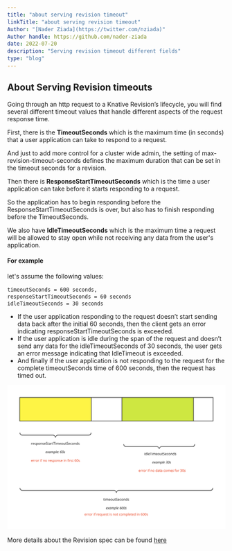 ```yaml
---
title: "about serving revision timeout"
linkTitle: "about serving revision timeout"
Author: "[Nader Ziada](https://twitter.com/nziada)"
Author handle: https://github.com/nader-ziada
date: 2022-07-20
description: "Serving revision timeout different fields"
type: "blog"
---
```



## About Serving Revision timeouts

Going through an http request to a Knative Revision’s lifecycle, you will find several different timeout values that handle different aspects of the request response time.

First, there is the **TimeoutSeconds** which is the maximum time (in seconds) that a user application can take to respond to a request.

And just to add more control for a cluster wide admin, the setting of max-revision-timeout-seconds defines the maximum duration that can be set in the timeout seconds for a revision.

Then there is **ResponseStartTimeoutSeconds** which is the time a user application can take before it starts responding to a request.

So the application has to begin responding before the ResponseStartTimeoutSeconds is over, but also has to finish responding before the TimeoutSeconds.

We also have **IdleTimeoutSeconds** which is the maximum time a request will be allowed to stay open while not receiving any data from the user's application.

#### For example

let's assume the following values:
```
timeoutSeconds = 600 seconds,
responseStartTimeoutSeconds = 60 seconds
idleTimeoutSeconds = 30 seconds
```
 - If the user application responding to the request doesn’t start sending data back after the initial 60 seconds, then the client gets an error indicating responseStartTimeoutSeconds is exceeded.
 - If the user application is idle during the span of the request and doesn’t send any data for the idleTimeoutSeconds of 30 seconds, the user gets an error message indicating that IdleTimeout is exceeded.
- And finally if the user application is not responding to the request for the complete timeoutSeconds time of 600 seconds, then the request has timed out.

![](images/revision-timeout.jpg)


More details about the Revision spec can be found [here](https://github.com/knative/serving/blob/main/docs/serving-api.md#serving.knative.dev/v1.Revision)
